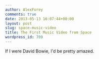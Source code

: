```yaml
---
author: AlexForey
comments: true
date: 2013-05-13 16:07:44+00:00
layout: post
slug: space-music-video
title: The First Music Video from Space
wordpress_id: 709
---
```


If I were David Bowie, I'd be pretty amazed.


